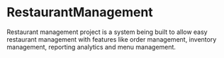 # RestaurantManagement
Restaurant management project is a system being built to allow easy restaurant management with features like order management, inventory management, reporting analytics and menu management.

